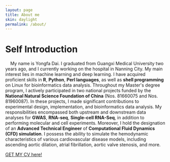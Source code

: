 ```yaml
---
layout: page
title: About me
skin: daylight
permalink: /about/
---
```

# Self Introduction
&nbsp; &nbsp; My name is Yongfa Dai. I graduated from Guangxi Medical University two years ago, and I currently working on the hospital in Nanning City. My main interest lies in machine learning and deep learning. I have acquired proficient skills in **R**, **Python**, **Perl languages**, as well as **shell programming** on Linux for bioinformatics data analysis. Throughout my Master's degree program, I actively participated in two national projects funded by the **National Natural Science Foundation of China** (Nos. 81660075 and Nos. 81960087). In these projects, I made significant contributions to experimental design, implementation, and bioinformatics data analysis. My responsibilities encompassed both upstream and downstream data analyses for **GWAS**, **RNA-seq**, **Single-cell RNA-Seq**, in addition to performing molecular and cell experiments. Moreover, I hold the designation of an **Advanced Technical Engineer** of **Computational Fluid Dynamics (CFD) simulation**. I possess the ability to simulate the hemodynamic characteristics of various cardiovascular disease models, including ascending aortic dilation, atrial fibrillation, aortic valve stenosis, and more.

[GET MY CV here!](/assets/css/CV.pdf)

